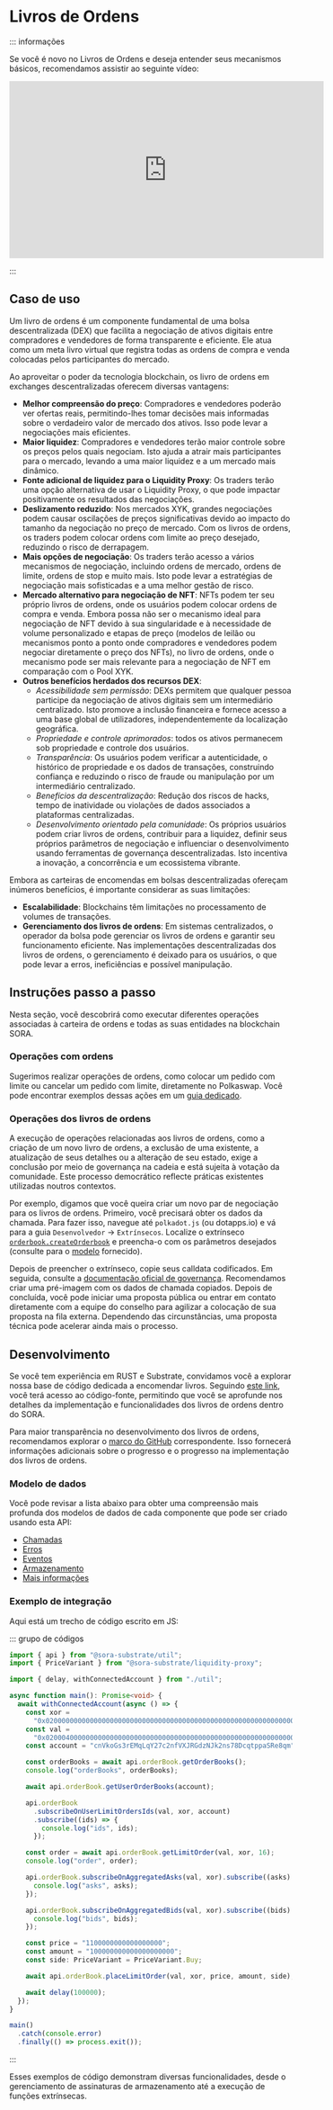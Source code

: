 # Livros de Ordens

::: informações

Se você é novo no Livros de Ordens e deseja entender seus mecanismos básicos, recomendamos assistir ao seguinte vídeo:

<iframe width="560" height="315" src="https://www.youtube.com/embed/Kl4-VJ2K8Ik" title="YouTube video player" frameborder="0" allow="accelerometer; autoplay; clipboard-write; encrypted-media; gyroscope; picture-in-picture; web-share" allowfullscreen></iframe>

:::

## Caso de uso

Um livro de ordens é um componente fundamental de uma bolsa descentralizada (DEX) que facilita a negociação de ativos digitais entre compradores e vendedores de forma transparente e eficiente. Ele atua como um meta livro virtual que registra todas as ordens de compra e venda colocadas pelos participantes do mercado.

Ao aproveitar o poder da tecnologia blockchain, os livro de ordens em exchanges descentralizadas oferecem diversas vantagens:

- **Melhor compreensão do preço**: Compradores e vendedores poderão ver ofertas reais, permitindo-lhes tomar decisões mais informadas sobre o verdadeiro valor de mercado dos ativos. Isso pode levar a negociações mais eficientes.
- **Maior liquidez**: Compradores e vendedores terão maior controle sobre os preços pelos quais negociam. Isto ajuda a atrair mais participantes para o mercado, levando a uma maior liquidez e a um mercado mais dinâmico.
- **Fonte adicional de liquidez para o Liquidity Proxy**: Os traders terão uma opção alternativa de usar o Liquidity Proxy, o que pode impactar positivamente os resultados das negociações.
- **Deslizamento reduzido**: Nos mercados XYK, grandes negociações podem causar oscilações de preços significativas devido ao impacto do tamanho da negociação no preço de mercado. Com os livros de ordens, os traders podem colocar ordens com limite ao preço desejado, reduzindo o risco de derrapagem.
- **Mais opções de negociação**: Os traders terão acesso a vários mecanismos de negociação, incluindo ordens de mercado, ordens de limite, ordens de stop e muito mais. Isto pode levar a estratégias de negociação mais sofisticadas e a uma melhor gestão de risco.
- **Mercado alternativo para negociação de NFT**: NFTs podem ter seu próprio livros de ordens, onde os usuários podem colocar ordens de compra e venda. Embora possa não ser o mecanismo ideal para negociação de NFT devido à sua singularidade e à necessidade de volume personalizado e etapas de preço (modelos de leilão ou mecanismos ponto a ponto onde compradores e vendedores podem negociar diretamente o preço dos NFTs), no livro de ordens, onde o mecanismo pode ser mais relevante para a negociação de NFT em comparação com o Pool XYK.
- **Outros benefícios herdados dos recursos DEX**:
  - _Acessibilidade sem permissão_: DEXs permitem que qualquer pessoa participe da negociação de ativos digitais sem um intermediário centralizado. Isto promove a inclusão financeira e fornece acesso a uma base global de utilizadores, independentemente da localização geográfica.
  - _Propriedade e controle aprimorados_: todos os ativos permanecem sob propriedade e controle dos usuários.
  - _Transparência_: Os usuários podem verificar a autenticidade, o histórico de propriedade e os dados de transações, construindo confiança e reduzindo o risco de fraude ou manipulação por um intermediário centralizado.
  - _Benefícios da descentralização_: Redução dos riscos de hacks, tempo de inatividade ou violações de dados associados a plataformas centralizadas.
  - _Desenvolvimento orientado pela comunidade_: Os próprios usuários podem criar livros de ordens, contribuir para a liquidez, definir seus próprios parâmetros de negociação e influenciar o desenvolvimento usando ferramentas de governança descentralizadas. Isto incentiva a inovação, a concorrência e um ecossistema vibrante.

Embora as carteiras de encomendas em bolsas descentralizadas ofereçam inúmeros benefícios, é importante considerar as suas limitações:

- **Escalabilidade**: Blockchains têm limitações no processamento de volumes de transações.
- **Gerenciamento dos livros de ordens**: Em sistemas centralizados, o operador da bolsa pode gerenciar os livros de ordens e garantir seu funcionamento eficiente. Nas implementações descentralizadas dos livros de ordens, o gerenciamento é deixado para os usuários, o que pode levar a erros, ineficiências e possível manipulação.

## Instruções passo a passo

Nesta seção, você descobrirá como executar diferentes operações associadas à carteira de ordens e todas as suas entidades na blockchain SORA.

### Operações com ordens

Sugerimos realizar operações de ordens, como colocar um pedido com limite ou cancelar um pedido com limite, diretamente no Polkaswap. Você pode encontrar exemplos dessas ações em um [guia dedicado](./pt/polkaswap-order-book-trading).

### Operações dos livros de ordens

A execução de operações relacionadas aos livros de ordens, como a criação de um novo livro de ordens, a exclusão de uma existente, a atualização de seus detalhes ou a alteração de seu estado, exige a conclusão por meio de governança na cadeia e está sujeita à votação da comunidade. Este processo democrático reflecte práticas existentes utilizadas noutros contextos.

Por exemplo, digamos que você queira criar um novo par de negociação para os livros de ordens. Primeiro, você precisará obter os dados da chamada. Para fazer isso, navegue até `polkadot.js` (ou dotapps.io) e vá para a guia `Desenvolvedor` -> `Extrínsecos`. Localize o extrínseco [`orderbook.createOrderbook`](https://sora-xor.github.io/sora2-network/order_book/pallet/enum.Call.html#variant.create_orderbook) e preencha-o com os parâmetros desejados (consulte para o [modelo](https://polkadot.js.org/apps/?rpc=wss%3A%2F%2Fws.mof.sora.org#/extrinsics/decode/0x3900000000000000000000000000000000000000000000000000000000000000000000000000000000000000000000000000000000000000000000000000000000000000000000000000000000000000000000000000000000000000000000000000000000000000000000000000000000000000000000000000000000000000000000000000) fornecido).

Depois de preencher o extrínseco, copie seus calldata codificados. Em seguida, consulte a [documentação oficial de governança](https://wiki.polkadot.network/docs/maintain-guides-democracy). Recomendamos criar uma pré-imagem com os dados de chamada copiados. Depois de concluída, você pode iniciar uma proposta pública ou entrar em contato diretamente com a equipe do conselho para agilizar a colocação de sua proposta na fila externa. Dependendo das circunstâncias, uma proposta técnica pode acelerar ainda mais o processo.

## Desenvolvimento

Se você tem experiência em RUST e Substrate, convidamos você a explorar nossa base de código dedicada a encomendar livros. Seguindo [este link](https://github.com/sora-xor/sora2-network/tree/master/pallets/order-book), você terá acesso ao código-fonte, permitindo que você se aprofunde nos detalhes da implementação e funcionalidades dos livros de ordens dentro do SORA.

Para maior transparência no desenvolvimento dos livros de ordens, recomendamos explorar o [marco do GitHub](https://github.com/sora-xor/sora2-network/milestone/4) correspondente. Isso fornecerá informações adicionais sobre o progresso e o progresso na implementação dos livros de ordens.

### Modelo de dados

Você pode revisar a lista abaixo para obter uma compreensão mais profunda dos modelos de dados de cada componente que pode ser criado usando esta API:

- [Chamadas](https://sora-xor.github.io/sora2-network/order_book/pallet/enum.Call.html)
- [Erros](https://sora-xor.github.io/sora2-network/order_book/pallet/enum.Error.html#variants)
- [Eventos](https://sora-xor.github.io/sora2-network/order_book/pallet/enum.Event.html#variants)
- [Armazenamento](https://sora-xor.github.io/sora2-network/order_book/pallet/index.html#types)
- [Mais informações](https://sora-xor.github.io/sora2-network/order_book/index.html#reexport.UserOrders)

### Exemplo de integração

Aqui está um trecho de código escrito em JS:

::: grupo de códigos

```ts [ts]
import { api } from "@sora-substrate/util";
import { PriceVariant } from "@sora-substrate/liquidity-proxy";

import { delay, withConnectedAccount } from "./util";

async function main(): Promise<void> {
  await withConnectedAccount(async () => {
    const xor =
      "0x0200000000000000000000000000000000000000000000000000000000000000";
    const val =
      "0x0200040000000000000000000000000000000000000000000000000000000000";
    const account = "cnVkoGs3rEMqLqY27c2nfVXJRGdzNJk2ns78DcqtppaSRe8qm";

    const orderBooks = await api.orderBook.getOrderBooks();
    console.log("orderBooks", orderBooks);

    await api.orderBook.getUserOrderBooks(account);

    api.orderBook
      .subscribeOnUserLimitOrdersIds(val, xor, account)
      .subscribe((ids) => {
        console.log("ids", ids);
      });

    const order = await api.orderBook.getLimitOrder(val, xor, 16);
    console.log("order", order);

    api.orderBook.subscribeOnAggregatedAsks(val, xor).subscribe((asks) => {
      console.log("asks", asks);
    });

    api.orderBook.subscribeOnAggregatedBids(val, xor).subscribe((bids) => {
      console.log("bids", bids);
    });

    const price = "1100000000000000000";
    const amount = "100000000000000000000";
    const side: PriceVariant = PriceVariant.Buy;

    await api.orderBook.placeLimitOrder(val, xor, price, amount, side);

    await delay(100000);
  });
}

main()
  .catch(console.error)
  .finally(() => process.exit());
```

:::

Esses exemplos de código demonstram diversas funcionalidades, desde o gerenciamento de assinaturas de armazenamento até a execução de funções extrínsecas.
